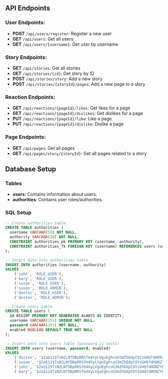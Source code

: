 ## API Endpoints

### User Endpoints:
- **POST** `/api/users/register`: Register a new user
- **GET** `/api/users`: Get all users
- **GET** `/api/users/{username}`: Get user by username

### Story Endpoints:
- **GET** `/api/stories`: Get all stories
- **GET** `/api/stories/{id}`: Get story by ID
- **POST** `/api/stories/story`: Add a new story
- **POST** `/api/stories/{storyId}/pages`: Add a new page to a story

### Reaction Endpoints:
- **GET** `/api/reactions/{pageId}/likes`: Get likes for a page
- **GET** `/api/reactions/{pageId}/dislikes`: Get dislikes for a page
- **PUT** `/api/reactions/{pageId}/like`: Like a page
- **PUT** `/api/reactions/{pageId}/dislike`: Dislike a page

### Page Endpoints:
- **GET** `/api/pages`: Get all pages
- **GET** `/api/pages/story/{storyId}`: Get all pages related to a story


## Database Setup

### Tables
- **users**: Contains information about users.
- **authorities**: Contains user roles/authorities.

### SQL Setup

```sql
-- Create authorities table
CREATE TABLE authorities (
  username VARCHAR(50) NOT NULL,
  authority VARCHAR(50) NOT NULL,
  CONSTRAINT authorities_pk PRIMARY KEY (username, authority),
  CONSTRAINT authorities_fk FOREIGN KEY (username) REFERENCES users (username)
);

-- Insert data into authorities table
INSERT INTO authorities (username, authority)
VALUES 
    ('john', 'ROLE_USER'),
    ('mary', 'ROLE_USER'),
    ('susan', 'ROLE_USER'),
    ('susan', 'ROLE_ADMIN'),
    ('doston', 'ROLE_USER'),
    ('doston', 'ROLE_ADMIN');

-- Create users table
CREATE TABLE users (
  id BIGINT PRIMARY KEY GENERATED ALWAYS AS IDENTITY,
  username VARCHAR(255) UNIQUE NOT NULL,
  password VARCHAR(255) NOT NULL,
  enabled BOOLEAN DEFAULT TRUE NOT NULL
);

-- Insert data into users table (password is test1)
INSERT INTO users (username, password, enabled)
VALUES 
    ('doston', '$2a$12$TxN2LNfDBpRRSfm4VyLVguEghcoU3mZhDdpCOYzGHQfdHONZYFJzm', true),
    ('susan', '$2a$12$TxN2LNfDBpRRSfm4VyLVguEghcoU3mZhDdpCOYzGHQfdHONZYFJzm', true),
    ('john', '$2a$12$TxN2LNfDBpRRSfm4VyLVguEghcoU3mZhDdpCOYzGHQfdHONZYFJzm', true),
    ('mary', '$2a$12$TxN2LNfDBpRRSfm4VyLVguEghcoU3mZhDdpCOYzGHQfdHONZYFJzm', true);
